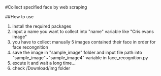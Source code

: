 #Collect specified face by web scraping

##How to use

1. install the required packages
2. input a name you want to collect into "name" variable like "Cris evans image"
3. you have to collect manually 5 images contained their face in order for face recongnition 
4. save the image in "sample_image" folder and input file path into "sample_image"~"sample_image4" variable in face_recognition.py
5. excute it and wait a long time...
6. check /Download/img folder 
